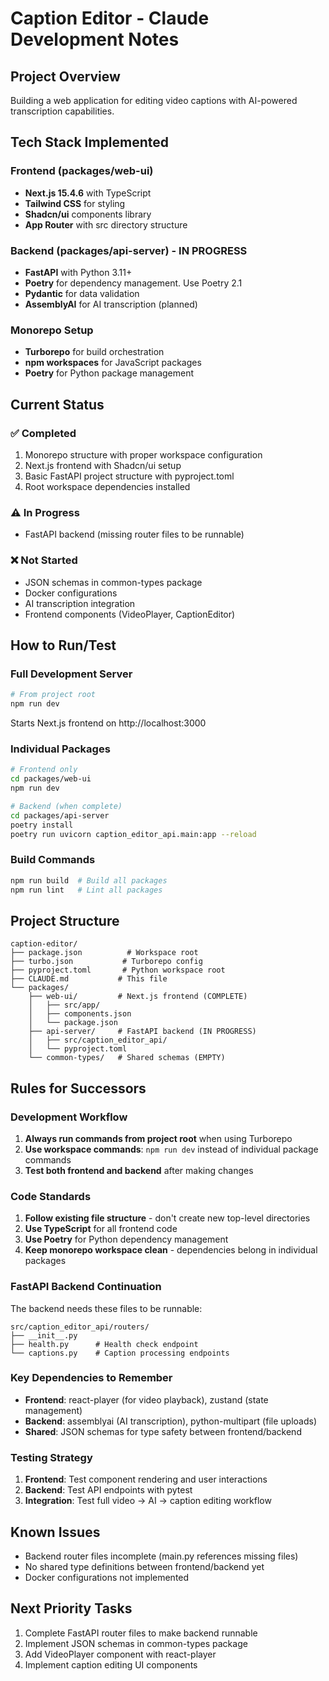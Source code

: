 # Caption Editor - Claude Development Notes

## Project Overview
Building a web application for editing video captions with AI-powered transcription capabilities.

## Tech Stack Implemented

### Frontend (packages/web-ui)
- **Next.js 15.4.6** with TypeScript
- **Tailwind CSS** for styling
- **Shadcn/ui** components library
- **App Router** with src directory structure

### Backend (packages/api-server) - IN PROGRESS
- **FastAPI** with Python 3.11+
- **Poetry** for dependency management. Use Poetry 2.1
- **Pydantic** for data validation
- **AssemblyAI** for AI transcription (planned)

### Monorepo Setup
- **Turborepo** for build orchestration
- **npm workspaces** for JavaScript packages
- **Poetry** for Python package management

## Current Status

### ✅ Completed
1. Monorepo structure with proper workspace configuration
2. Next.js frontend with Shadcn/ui setup
3. Basic FastAPI project structure with pyproject.toml
4. Root workspace dependencies installed

### ⚠️ In Progress
- FastAPI backend (missing router files to be runnable)

### ❌ Not Started
- JSON schemas in common-types package
- Docker configurations
- AI transcription integration
- Frontend components (VideoPlayer, CaptionEditor)

## How to Run/Test

### Full Development Server
```bash
# From project root
npm run dev
```
Starts Next.js frontend on http://localhost:3000

### Individual Packages
```bash
# Frontend only
cd packages/web-ui
npm run dev

# Backend (when complete)
cd packages/api-server
poetry install
poetry run uvicorn caption_editor_api.main:app --reload
```

### Build Commands
```bash
npm run build  # Build all packages
npm run lint   # Lint all packages
```

## Project Structure

```
caption-editor/
├── package.json          # Workspace root
├── turbo.json           # Turborepo config
├── pyproject.toml       # Python workspace root
├── CLAUDE.md           # This file
└── packages/
    ├── web-ui/         # Next.js frontend (COMPLETE)
    │   ├── src/app/
    │   ├── components.json
    │   └── package.json
    ├── api-server/     # FastAPI backend (IN PROGRESS)
    │   ├── src/caption_editor_api/
    │   └── pyproject.toml
    └── common-types/   # Shared schemas (EMPTY)
```

## Rules for Successors

### Development Workflow
1. **Always run commands from project root** when using Turborepo
2. **Use workspace commands**: `npm run dev` instead of individual package commands
3. **Test both frontend and backend** after making changes

### Code Standards
1. **Follow existing file structure** - don't create new top-level directories
2. **Use TypeScript** for all frontend code
3. **Use Poetry** for Python dependency management
4. **Keep monorepo workspace clean** - dependencies belong in individual packages

### FastAPI Backend Continuation
The backend needs these files to be runnable:
```
src/caption_editor_api/routers/
├── __init__.py
├── health.py      # Health check endpoint
└── captions.py    # Caption processing endpoints
```

### Key Dependencies to Remember
- **Frontend**: react-player (for video playback), zustand (state management)
- **Backend**: assemblyai (AI transcription), python-multipart (file uploads)
- **Shared**: JSON schemas for type safety between frontend/backend

### Testing Strategy
1. **Frontend**: Test component rendering and user interactions
2. **Backend**: Test API endpoints with pytest
3. **Integration**: Test full video → AI → caption editing workflow

## Known Issues
- Backend router files incomplete (main.py references missing files)
- No shared type definitions between frontend/backend yet
- Docker configurations not implemented

## Next Priority Tasks
1. Complete FastAPI router files to make backend runnable
2. Implement JSON schemas in common-types package
3. Add VideoPlayer component with react-player
4. Implement caption editing UI components